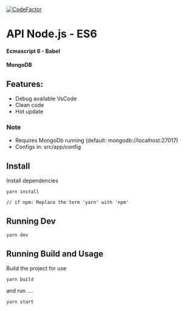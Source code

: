 [![CodeFactor](https://www.codefactor.io/repository/github/joaoeudes7/api-node-es6/badge)](https://www.codefactor.io/repository/github/joaoeudes7/api-node-es6)

# API Node.js - ES6
#### Ecmascript 6 - Babel
#### MongoDB

## Features:
* Debug available VsCode
* Clean code
* Hot update

### Note
* Requires MongoDb running (default: mongodb://localhost:27017)
* Configs in: src/app/config

## Install
Install dependencies
```
yarn install

// if npm: Replace the term 'yarn' with 'npm'
```

## Running Dev

```
yarn dev
```

## Running Build and Usage
Build the project for use
```
yarn build
```

and run ....

```
yarn start
```
